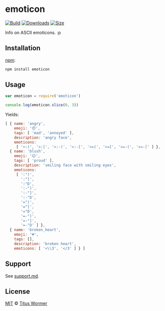 # emoticon

[![Build][build-badge]][build]
[![Downloads][downloads-badge]][downloads]
[![Size][size-badge]][size]

Info on ASCII emoticons.  :p

## Installation

[npm][]:

```bash
npm install emoticon
```

## Usage

```javascript
var emoticon = require('emoticon')

console.log(emoticon.slice(0, 3))
```

Yields:

```js
[ { name: 'angry',
    emoji: '😠',
    tags: [ 'mad', 'annoyed' ],
    description: 'angry face',
    emoticons:
     [ '>:(', '>:[', '>:-(', '>:-[', '>=(', '>=[', '>=-(', '>=-[' ] },
  { name: 'blush',
    emoji: '😊',
    tags: [ 'proud' ],
    description: 'smiling face with smiling eyes',
    emoticons:
     [ ':")',
       ':"]',
       ':"D',
       ':-")',
       ':-"]',
       ':-"D',
       '=")',
       '="]',
       '="D',
       '=-")',
       '=-"]',
       '=-"D' ] },
  { name: 'broken_heart',
    emoji: '💔',
    tags: [],
    description: 'broken heart',
    emoticons: [ '<\\3', '</3' ] } ]
```

## Support

See [support.md][support].

## License

[MIT][license] © [Titus Wormer][author]

<!-- Definitions -->

[build-badge]: https://img.shields.io/travis/wooorm/emoticon.svg

[build]: https://travis-ci.org/wooorm/emoticon

[downloads-badge]: https://img.shields.io/npm/dm/emoticon.svg

[downloads]: https://www.npmjs.com/package/emoticon

[size-badge]: https://img.shields.io/bundlephobia/minzip/emoticon.svg

[size]: https://bundlephobia.com/result?p=emoticon

[npm]: https://docs.npmjs.com/cli/install

[license]: license

[author]: https://wooorm.com

[support]: support.md
